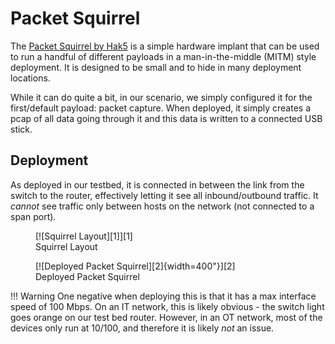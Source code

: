 # Packet Squirrel

The [Packet Squirrel by Hak5](https://hak5.org/products/packet-squirrel) is a simple hardware implant that can be used to run a handful of different payloads in a man-in-the-middle (MITM) style deployment. It is designed to be small and to hide in many deployment locations.

While it can do quite a bit, in our scenario, we simply configured it for the first/default payload: packet capture. When deployed, it simply creates a pcap of all data going through it and this data is written to a connected USB stick. 

## Deployment
As deployed in our testbed, it is connected in between the link from the switch to the router, effectively letting it see all inbound/outbound traffic. It *cannot* see traffic only between hosts on the network (not connected to a span port).

<!--
```mermaid
graph LR
  A[Router] -- > E[PktSquirrel];
  E -- > B[Switch];
  B -- > C[Lap01];
  B -- > D[Lap02];
``` 
-->


<figure markdown> 
  [![Squirrel Layout][1]][1]
  <figcaption>Squirrel Layout</figcaption>
</figure>

  [1]: ../assets/images/squirrel_layout.png

<figure markdown id="squirrel">
  [![Deployed Packet Squirrel][2]{width=400"}][2]
  <figcaption>Deployed Packet Squirrel</figcaption>
</figure>

  [2]: ../assets/images/squirrel.jpg





!!! Warning
    One negative when deploying this is that it has a max interface speed of 100 Mbps. On an IT network, this is likely obvious - the switch light goes orange on our test bed router. However, in an OT network, most of the devices only run at 10/100, and therefore it is likely _not_ an issue.
